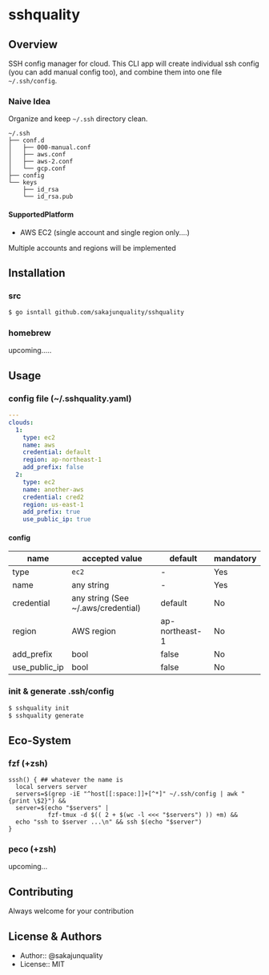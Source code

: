 
sshquality
=================================


Overview
------------
SSH config manager for cloud. This CLI app will create individual ssh config (you can add manual config too), and combine them into one file `~/.ssh/config`.



### Naive Idea

Organize and keep `~/.ssh` directory clean.

```
~/.ssh
├── conf.d
│   ├── 000-manual.conf
│   ├── aws.conf
│   ├── aws-2.conf
│   └── gcp.conf
├── config
└── keys
    ├── id_rsa
    └── id_rsa.pub
```



#### SupportedPlatform
- AWS EC2 (single account and single region only....)




Multiple accounts and regions will be implemented



Installation
------------

### src

```bash
$ go isntall github.com/sakajunquality/sshquality
```



### homebrew

upcoming.....



Usage
------------

### config file (~/.sshquality.yaml)

```yaml
---
clouds:
  1:
    type: ec2
    name: aws
    credential: default
    region: ap-northeast-1
    add_prefix: false
  2:
    type: ec2
    name: another-aws
    credential: cred2
    region: us-east-1
    add_prefix: true
    use_public_ip: true
```

#### config

| name          | accepted value                     | default        | mandatory |
| ------------- | ---------------------------------- | -------------- | --------- |
| type          | `ec2`                              | -              | Yes       |
| name          | any string                         | -              | Yes       |
| credential    | any string (See ~/.aws/credential) | default        | No        |
| region        | AWS region                         | ap-northeast-1 | No        |
| add_prefix    | bool                               | false          | No        |
| use_public_ip | bool                               | false          | No        |



### init & generate .ssh/config

```bash
$ sshquality init
$ sshquality generate
```



## Eco-System

### fzf (+zsh)

```
sssh() { ## whatever the name is
  local servers server
  servers=$(grep -iE "^host[[:space:]]+[^*]" ~/.ssh/config | awk "{print \$2}") &&
  server=$(echo "$servers" |
           fzf-tmux -d $(( 2 + $(wc -l <<< "$servers") )) +m) &&
  echo "ssh to $server ...\n" && ssh $(echo "$server")
}
```

### peco (+zsh)

upcoming...




Contributing
------------
Always welcome for your contribution




License & Authors
------------
- Author:: @sakajunquality
- License:: MIT
